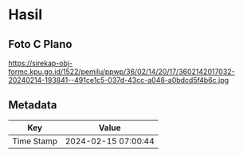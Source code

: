 # Hasil

## Foto C Plano

https://sirekap-obj-formc.kpu.go.id/1522/pemilu/ppwp/36/02/14/20/17/3602142017032-20240214-193841--491ce1c5-037d-43cc-a048-a0bdcd5f4b6c.jpg


## Metadata

| Key        | Value               |
| ---------- | ------------------- |
| Time Stamp | 2024-02-15 07:00:44 |



